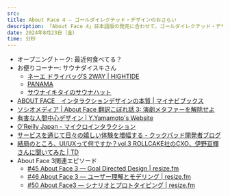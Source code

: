 ```yaml
---
src: 
title: About Face 4 ― ゴールダイレクテッド・デザインのおさらい
description: 「About Face 4」日本語版の発売に合わせて、ゴールダイレクテッド・デザインのおさらい、About Face 3との差分、原著が出た10年前からの時代変化などについて話しました。
date: 2024年8月23日（金）
time: 分秒
---
```


- オープニングトーク: 最近何食べてる？
- お便りコーナー: サウナダイスキさん
    - [ネーエ ドライバッグS 2WAY | HIGHTIDE](https://www.hightide.co.jp/c/category/bag/ecobag/item-gb320)
    - [PANAMA](https://p-a-n-a-m-a.com/)
    - [サウナイキタイのサウナハット](https://sauna-ikitai.com/special/goods/saunahat/)
- [ABOUT FACE　インタラクションデザインの本質 | マイナビブックス](https://book.mynavi.jp/ec/products/detail/id=143962)
- [ソシオメディア | About Face 翻訳こぼれ話 3: 演劇メタファーを解除せよ](https://www.sociomedia.co.jp/10752)
- [有害な人間中心デザイン | Y.Yamamoto's Website](https://hontolab.org/misc/20170628-573/)
- [O'Reilly Japan - マイクロインタラクション](https://www.oreilly.co.jp/books/9784873116594/)
- [サービスを通じて日々の嬉しい体験を増幅する - クックパッド開発者ブログ](https://techlife.cookpad.com/entry/2015/06/01/135804)
- [結局のところ、UI/UXって何ですか？vol.3 ROLLCAKE社のCXO、伊野亘輝さんに聞いてみた | TD](https://www.td-media.net/interview/what-is-ui-ux-vol-3/)
- About Face 3関連エピソード
    - [#45 About Face 3 — Goal Directed Design | resize.fm](https://resize.fm/ep/45-about-face-3-goal-directed-design/)
    - [#46 About Face 3 — ユーザー理解とモデリング | resize.fm](https://resize.fm/ep/46-about-face-3-user-research-and-modeling/)
    - [#50 About Face3 — シナリオとプロトタイピング | resize.fm](https://resize.fm/ep/50-about-face-3-scenario-and-prototyping/)
